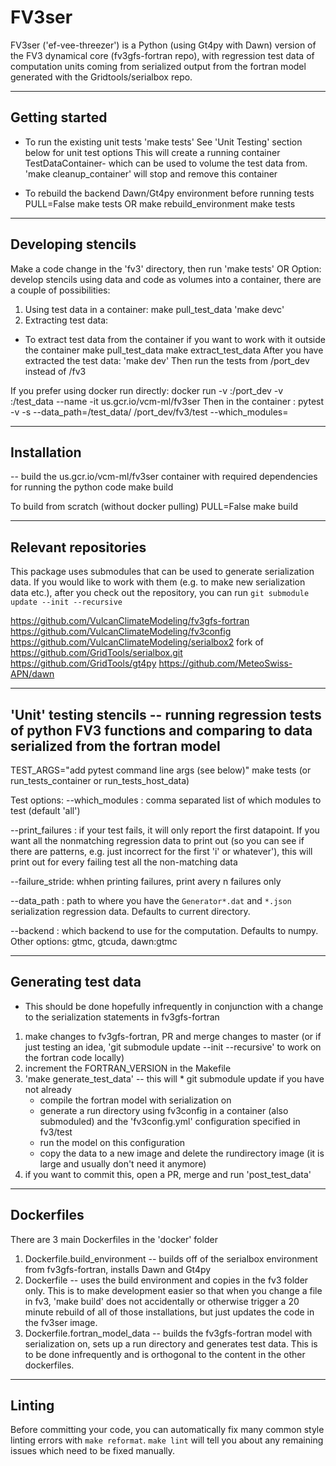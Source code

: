 FV3ser
======
FV3ser ('ef-vee-threezer') is a Python (using Gt4py with Dawn) version of the FV3 dynamical core (fv3gfs-fortran repo), with regression test data of computation units coming from serialized output from the fortran model generated with the Gridtools/serialbox repo.

------------
Getting started
------------
* To run the existing unit tests
'make tests'
See 'Unit Testing' section below for unit test options
This will create a running container TestDataContainer-<version> which can be used to volume the test data from.
'make cleanup_container' will stop and remove this container

* To rebuild the backend Dawn/Gt4py environment before running tests
PULL=False make tests
OR
make rebuild_environment
make tests


------------
Developing stencils
------------
Make a code change in the 'fv3' directory, then run 'make tests'
OR
Option: develop stencils using data and code as volumes into a container, there are a couple of possibilities:
1. Using test data in a container:
make pull_test_data
'make devc'
2. Extracting test data:

* To extract test data from the container if you want to work with it outside the container
make pull_test_data
make extract_test_data
After you have extracted the test data:
'make dev'
Then run the tests from /port_dev instead of /fv3

If you prefer using docker run directly:
docker run -v <Local fv3gfs checkout>:/port_dev -v <TEST DATA PATH>:/test_data   --name <your favorite name> -it us.gcr.io/vcm-ml/fv3ser
Then in the container :
pytest -v -s --data_path=/test_data/ /port_dev/fv3/test --which_modules=<Your stencil>

------------
Installation
------------

-- build the us.gcr.io/vcm-ml/fv3ser container with required dependencies for running the python code
make build

To build from scratch (without docker pulling)
PULL=False make build

------------
Relevant repositories
------------
This package uses submodules that can be used to generate serialization data. If you would like to work with them (e.g. to make new serialization data etc.), after you check out the repository, you can run
`git submodule update --init --recursive`

https://github.com/VulcanClimateModeling/fv3gfs-fortran
https://github.com/VulcanClimateModeling/fv3config
https://github.com/VulcanClimateModeling/serialbox2 fork of https://github.com/GridTools/serialbox.git
https://github.com/GridTools/gt4py
https://github.com/MeteoSwiss-APN/dawn


------------
'Unit' testing stencils -- running regression tests of python FV3 functions and comparing to data serialized from the fortran model
------------
TEST_ARGS="add pytest command line args (see below)" make tests (or run_tests_container or run_tests_host_data)

Test options:
   --which_modules <modules to run tests for> : comma separated list of which modules to test (default 'all')

   --print_failures : if your test fails, it will only report the first datapoint. If you want all the nonmatching regression data to print out (so you can see if there are patterns, e.g. just incorrect for the first 'i' or whatever'), this will print out for every failing test all the non-matching data

   --failure_stride: whhen printing failures, print avery n failures only

   --data_path : path to where you have the `Generator*.dat` and `*.json` serialization regression data. Defaults to current directory.

   --backend : which backend to use for the computation. Defaults to numpy. Other options: gtmc, gtcuda, dawn:gtmc

------------
Generating test data
------------
* This should be done hopefully infrequently in conjunction with a change to the serialization statements in fv3gfs-fortran
1. make changes to fv3gfs-fortran, PR and merge changes to master (or if just testing an idea, 'git submodule update --init --recursive' to work on the fortran code locally)
2. increment the FORTRAN_VERSION in the Makefile
3. 'make generate_test_data' -- this will
        * git submodule update if you have not already
	* compile the fortran model with serialization on
	* generate a run directory using fv3config in a container (also submoduled) and the 'fv3config.yml' configuration specified in fv3/test
	* run the model on this configuration
	* copy the data to a new image and delete the rundirectory image (it is large and usually don't need it anymore)
4. if you want to commit this, open a PR, merge and run 'post_test_data'

------------
Dockerfiles
------------

There are 3 main Dockerfiles in the 'docker' folder
 1) Dockerfile.build_environment -- builds off of the serialbox environment from fv3gfs-fortran, installs Dawn and Gt4py
 2) Dockerfile -- uses the build environment and copies in the fv3 folder only. This is to make development easier so that when you change a file in fv3, 'make build' does not accidentally or otherwise trigger a 20 minute rebuild of all of those installations, but just updates the code in the fv3ser image.
 3) Dockerfile.fortran_model_data -- builds the fv3gfs-fortran model with serialization on, sets up a run directory and generates test data. This is to be done infrequently and is orthogonal to the content in the other dockerfiles.


-------
Linting
-------

Before committing your code, you can automatically fix many common style linting errors
with `make reformat`. `make lint` will tell you about any remaining issues which need
to be fixed manually.
